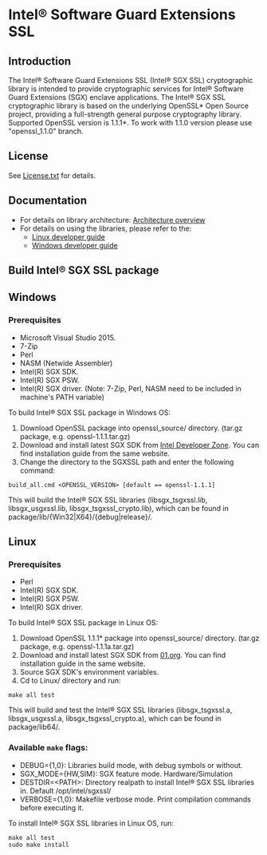 Intel® Software Guard Extensions SSL
================================================

Introduction
------------
The Intel® Software Guard Extensions SSL (Intel® SGX SSL) cryptographic library is intended to provide cryptographic services for Intel® Software Guard Extensions (SGX) enclave applications.
The Intel® SGX SSL cryptographic library is based on the underlying OpenSSL* Open Source project, providing a full-strength general purpose cryptography library.
Supported OpenSSL version is 1.1.1*. To work with 1.1.0 version please use "openssl_1.1.0" branch.

License
-------
See [License.txt](License.txt) for details.

Documentation
-------
- For details on library architecture: [Architecture overview](Intel(R)%20Software%20Guard%20Extensions%20SSL%20Library%20Architecture.pdf)
- For details on using the libraries, please refer to the:
  * [Linux developer guide](Linux/package/docs/Intel(R)%20Software%20Guard%20Extensions%20SSL%20Library%20Linux%20Developer%20Guide.pdf)
  * [Windows developer guide](Windows/package/docs/Intel(R)%20Software%20Guard%20Extensions%20SSL%20Library%20Windows%20Developer%20Guide.pdf)


Build Intel® SGX SSL package
----------------------------
Windows
----------------------------
### Prerequisites
- Microsoft Visual Studio 2015.
- 7-Zip
- Perl
- NASM (Netwide Assembler)
- Intel(R) SGX SDK.
- Intel(R) SGX PSW.
- Intel(R) SGX driver.
(Note: 7-Zip, Perl, NASM need to be included in machine's PATH variable)

To build Intel® SGX SSL package in Windows OS:
1. Download OpenSSL package into openssl_source/ directory. (tar.gz package, e.g. openssl-1.1.1.tar.gz)
2. Download and install latest SGX SDK from [Intel Developer Zone](https://software.intel.com/en-us/sgx-sdk/download). You can find installation guide from the same website.
3. Change the directory to the SGXSSL path and enter the following command:
```
build_all.cmd <OPENSSL_VERSION> [default == openssl-1.1.1]
```
This will build the Intel® SGX SSL libraries (libsgx_tsgxssl.lib, libsgx_usgxssl.lib, libsgx_tsgxssl_crypto.lib), which can be found in package/lib/{Win32|X64}/{debug|release}/.

Linux
----------------------------
### Prerequisites
- Perl
- Intel(R) SGX SDK.
- Intel(R) SGX PSW.
- Intel(R) SGX driver.

To build Intel® SGX SSL package in Linux OS:
1. Download OpenSSL 1.1.1* package into openssl_source/ directory. (tar.gz package, e.g. openssl-1.1.1a.tar.gz)
2. Download and install latest SGX SDK from [01.org](https://01.org/intel-software-guard-extensions/downloads). You can find installation guide in the same website.
3. Source SGX SDK's environment variables.
4. Cd to Linux/ directory and run:
```
make all test
```
This will build and test the Intel® SGX SSL libraries (libsgx_tsgxssl.a, libsgx_usgxssl.a, libsgx_tsgxssl_crypto.a), which can be found in package/lib64/.

### Available `make` flags:
- DEBUG={1,0}: Libraries build mode, with debug symbols or without.
- SGX_MODE={HW,SIM}: SGX feature mode. Hardware/Simulation
- DESTDIR=\<PATH\>: Directory realpath to install Intel® SGX SSL libraries in. Default /opt/intel/sgxssl/
- VERBOSE={1,0}: Makefile verbose mode. Print compilation commands before executing it.

To install Intel® SGX SSL libraries in Linux OS, run:
```
make all test
sudo make install
```

